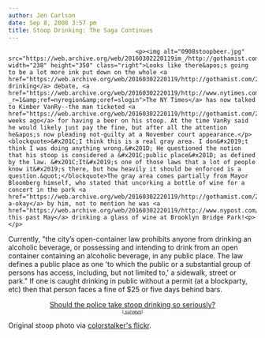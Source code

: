 ```yaml
---
author: Jen Carlson
date: Sep 8, 2008 3:57 pm
title: Stoop Drinking: The Saga Continues
---
```


	
										<p><img alt="0908stoopbeer.jpg" src="https://web.archive.org/web/20160302220119im_/http://gothamist.com/attachments/arts_jen/0908stoopbeer.jpg" width="238" height="350" class="right">Looks like there&apos;s going to be a lot more ink put down on the whole <a href="https://web.archive.org/web/20160302220119/http://gothamist.com/2008/07/08/public_drinking.php">public drinking</a> debate, <a href="https://web.archive.org/web/20160302220119/http://www.nytimes.com/2008/09/08/nyregion/08stoop.html?_r=1&amp;ref=nyregion&amp;oref=slogin">The NY Times</a> has now talked to Kimber VanRy--the man ticketed <a href="https://web.archive.org/web/20160302220119/http://gothamist.com/2008/08/29/stoop.php">two weeks ago</a> for having a beer on his stoop. At the time VanRy said he would likely just pay the fine, but after all the attention he&apos;s now pleading not-guilty at a November court appearance.</p><blockquote>&#x201C;I think this is a real gray area. I don&#x2019;t think I was doing anything wrong.&#x201D; He questioned the notion that his stoop is considered a &#x201C;public place&#x201D; as defined by the law. &#x201C;It&#x2019;s one of those laws that a lot of people know it&#x2019;s there, but how heavily it should be enforced is a question.&quot;</blockquote>The gray area comes partially from Mayor Bloomberg himself, who stated that uncorking a bottle of wine for a concert in the park <a href="https://web.archive.org/web/20160302220119/http://gothamist.com/2008/07/17/barefoot_and_boozing_in_the_park.php">is a-okay</a> by him, not to mention he was <a href="https://web.archive.org/web/20160302220119/http://www.nypost.com/seven/05232008/news/regionalnews/mikes_illegal_drink_112133.htm">photographed this past May</a> drinking a glass of wine at Brooklyn Bridge Park!<p></p>

<p>Currently, &quot;the city&#x2019;s open-container law prohibits anyone from drinking an alcoholic beverage, or possessing and intending to drink from an open container containing an alcoholic beverage, in any public place. The law defines a public place as one &apos;to which the public or a substantial group of persons has access, including, but not limited to,&apos; a sidewalk, street or park.&quot; If one is caught drinking in public without a permit (at a blockparty, etc) then that person faces a fine of $25 or five days behind bars.</p>

<center><script type="text/javascript" language="javascript" src="https://web.archive.org/web/20160302220119js_/http://s3.polldaddy.com/p/912672.js"></script><noscript> <a href="https://web.archive.org/web/20160302220119/http://answers.polldaddy.com/poll/912672/">Should the police take stoop drinking so seriously?</a>  <br/> <span style="font-size:9px;"> (<a href="https://web.archive.org/web/20160302220119/http://www.polldaddy.com/">  surveys</a>)</span></noscript></center>

<p><span class="photo_caption">Original stoop photo via <a href="https://web.archive.org/web/20160302220119/http://www.flickr.com/photos/timconnor/308278520">colorstalker&apos;s flickr</a>.</span></p>					
										
									
				